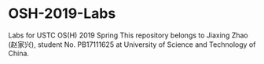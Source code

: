 # OSH-2019-Labs
Labs for USTC OS(H) 2019 Spring
This repository belongs to Jiaxing Zhao (赵家兴), student No. PB17111625 at University of Science and Technology of China.
